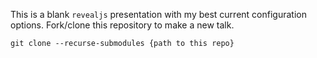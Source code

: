 This is a blank `revealjs` presentation with my best current configuration options. Fork/clone this repository to make a new talk.

```
git clone --recurse-submodules {path to this repo}
```

